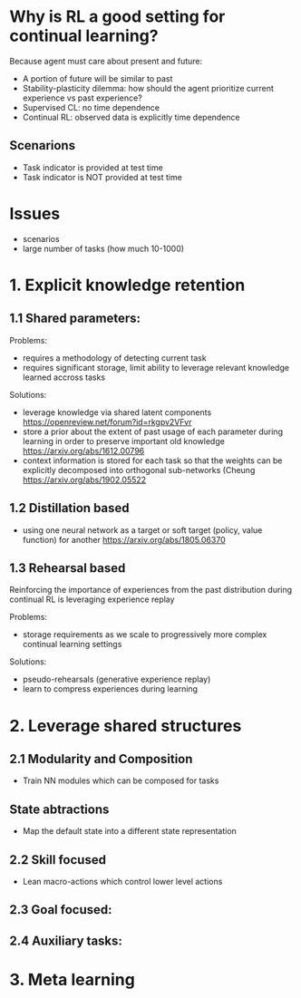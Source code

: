 # Why is RL a good setting for continual learning?  
Because agent must care about present and future: <objective function>  
- A portion of future will be similar to past  
- Stability-plasticity dilemma: how should the agent prioritize current experience vs past experience?  
- Supervised CL: no time dependence  
- Continual RL: observed data is explicitly time dependence  

## Scenarions  
- Task indicator is provided at test time  
- Task indicator is NOT provided at test time  

# Issues 
- scenarios 
- large number of tasks (how much 10-1000)  

# 1. Explicit knowledge retention  
## 1.1 Shared parameters: 

Problems:  
- requires a methodology of detecting current task  
- requires significant storage, limit ability to leverage relevant knowledge learned accross tasks  
    
Solutions:  
- leverage knowledge via shared latent components https://openreview.net/forum?id=rkgpv2VFvr  
- store a prior about the extent of past usage of each parameter during learning in order to preserve important old knowledge https://arxiv.org/abs/1612.00796  
- context information is stored for each task so that the weights can be explicitly decomposed into orthogonal sub-networks (Cheung https://arxiv.org/abs/1902.05522

## 1.2 Distillation based  
- using one neural network as a target or soft target (policy, value function) for another  https://arxiv.org/abs/1805.06370  

## 1.3 Rehearsal based  
Reinforcing the importance of experiences from the past distribution during continual RL is leveraging experience replay  

Problems:  
- storage requirements as we scale to progressively more complex continual learning settings    

Solutions:  
- pseudo-rehearsals  (generative experience replay)
- learn to compress experiences during learning

# 2. Leverage shared structures  
## 2.1 Modularity and Composition
- Train NN modules which can be composed for tasks  
## State abtractions  
- Map the default state into a different state representation  
## 2.2 Skill focused  
- Lean macro-actions which control lower level actions  
## 2.3 Goal focused:  
## 2.4 Auxiliary tasks:  

# 3. Meta learning  
